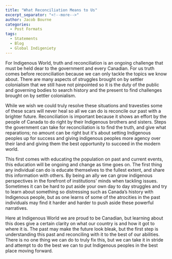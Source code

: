 ```yaml
---
title: "What Reconciliation Means to Us"
excerpt_separator: "<!--more-->"
author: Jacob Bourne
categories:
  - Post Formats
tags:
  - Statements
  - Blog
  - Global Indigeniety
---
```


For Indigenous World, truth and reconciliation is an ongoing challenge that must be held dear to the government and every Canadian. For us truth comes before reconciliation because we can only tackle the topics we know about. There are many aspects of struggles brought on by settler colonialism that we still have not pinpointed so it is the duty of the public and governing bodies to search history and the present to find challenges brought on by settler colonialism. 

While we wish we could truly resolve these situations and travesties some of these scars will never heal so all we can do is reconcile our past with a brighter future. Reconciliation is important because it shows an effort by the people of Canada to do right by their Indigenous brothers and sisters. Steps the government can take for reconciliation is to find the truth, and give what reparations; no amount can be right but it's about setting Indigenous peoples up for success and giving indigenous peoples more agency over their land and giving them the best opportunity to succeed in the modern world. 

This first comes with educating the population on past and current events, this education will be ongoing and change as time goes on. The first thing any individual can do is educate themselves to the fullest extent, and share this information with others. By being an ally we can grow indigenous perspectives in the forefront of institutions' minds when tackling issues. Sometimes it can be hard to put aside your own day to day struggles and try to learn about something so distressing such as Canada’s history with Indigenous people, but as one learns of some of the atrocities in the past individuals may find it harder and harder to push aside these powerful narratives. 

Here at Indigenous World we are proud to be Canadian, but learning about this does give a certain clarity on what our country is and how it got to where it is. The past may make the future look bleak, but the first step is understanding this past and reconciling with it to the best of our abilities. There is no one thing we can do to truly fix this, but we can take it in stride and attempt to do the best we can to put Indigenous peoples in the best place moving forward. 

